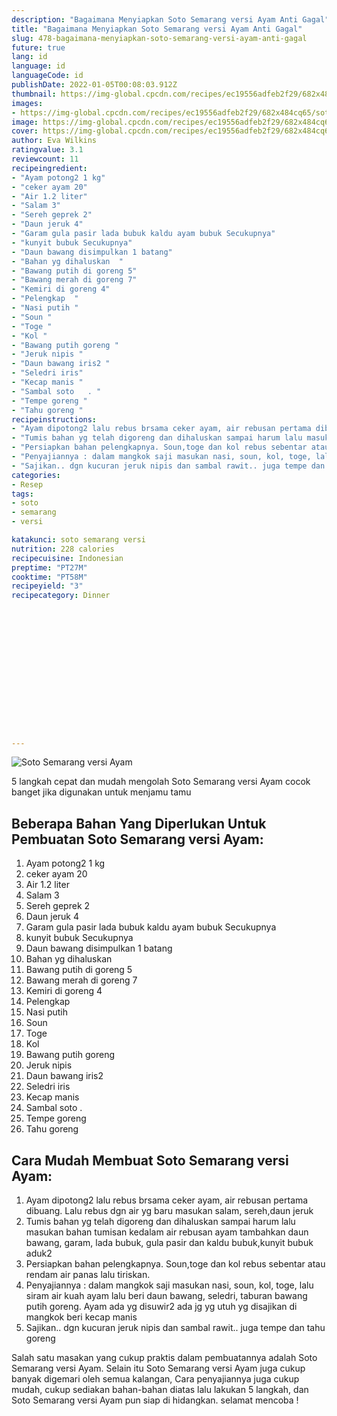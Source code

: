 ```yaml
---
description: "Bagaimana Menyiapkan Soto Semarang versi Ayam Anti Gagal"
title: "Bagaimana Menyiapkan Soto Semarang versi Ayam Anti Gagal"
slug: 478-bagaimana-menyiapkan-soto-semarang-versi-ayam-anti-gagal
future: true
lang: id
language: id
languageCode: id
publishDate: 2022-01-05T00:08:03.912Z 
thumbnail: https://img-global.cpcdn.com/recipes/ec19556adfeb2f29/682x484cq65/soto-semarang-versi-ayam-foto-resep-utama.png
images:
- https://img-global.cpcdn.com/recipes/ec19556adfeb2f29/682x484cq65/soto-semarang-versi-ayam-foto-resep-utama.png
image: https://img-global.cpcdn.com/recipes/ec19556adfeb2f29/682x484cq65/soto-semarang-versi-ayam-foto-resep-utama.png
cover: https://img-global.cpcdn.com/recipes/ec19556adfeb2f29/682x484cq65/soto-semarang-versi-ayam-foto-resep-utama.png
author: Eva Wilkins
ratingvalue: 3.1
reviewcount: 11
recipeingredient:
- "Ayam potong2 1 kg"
- "ceker ayam 20"
- "Air 1.2 liter"
- "Salam 3"
- "Sereh geprek 2"
- "Daun jeruk 4"
- "Garam gula pasir lada bubuk kaldu ayam bubuk Secukupnya"
- "kunyit bubuk Secukupnya"
- "Daun bawang disimpulkan 1 batang"
- "Bahan yg dihaluskan  "
- "Bawang putih di goreng 5"
- "Bawang merah di goreng 7"
- "Kemiri di goreng 4"
- "Pelengkap  "
- "Nasi putih "
- "Soun "
- "Toge "
- "Kol "
- "Bawang putih goreng "
- "Jeruk nipis "
- "Daun bawang iris2 "
- "Seledri iris"
- "Kecap manis "
- "Sambal soto   . "
- "Tempe goreng "
- "Tahu goreng "
recipeinstructions:
- "Ayam dipotong2 lalu rebus brsama ceker ayam, air rebusan pertama dibuang. Lalu rebus dgn air yg baru masukan salam, sereh,daun jeruk"
- "Tumis bahan yg telah digoreng dan dihaluskan sampai harum lalu masukan bahan tumisan kedalam air rebusan ayam tambahkan daun bawang, garam, lada bubuk, gula pasir dan kaldu bubuk,kunyit bubuk aduk2"
- "Persiapkan bahan pelengkapnya. Soun,toge dan kol rebus sebentar atau rendam air panas lalu tiriskan."
- "Penyajiannya : dalam mangkok saji masukan nasi, soun, kol, toge, lalu siram air kuah ayam lalu beri daun bawang, seledri, taburan bawang putih goreng. Ayam ada yg disuwir2 ada jg yg utuh yg disajikan di mangkok beri kecap manis"
- "Sajikan.. dgn kucuran jeruk nipis dan sambal rawit.. juga tempe dan tahu goreng"
categories:
- Resep
tags:
- soto
- semarang
- versi

katakunci: soto semarang versi 
nutrition: 228 calories
recipecuisine: Indonesian
preptime: "PT27M"
cooktime: "PT58M"
recipeyield: "3"
recipecategory: Dinner


     
    
    
    
    
    
    
    
    
    
    
      
    
---
```



![Soto Semarang versi Ayam](https://img-global.cpcdn.com/recipes/ec19556adfeb2f29/682x484cq65/soto-semarang-versi-ayam-foto-resep-utama.png)

5 langkah cepat dan mudah mengolah  Soto Semarang versi Ayam cocok banget jika digunakan untuk menjamu tamu

<!--inarticleads1-->

## Beberapa Bahan Yang Diperlukan Untuk Pembuatan Soto Semarang versi Ayam:

1. Ayam potong2 1 kg
1. ceker ayam 20
1. Air 1.2 liter
1. Salam 3
1. Sereh geprek 2
1. Daun jeruk 4
1. Garam gula pasir lada bubuk kaldu ayam bubuk Secukupnya
1. kunyit bubuk Secukupnya
1. Daun bawang disimpulkan 1 batang
1. Bahan yg dihaluskan  
1. Bawang putih di goreng 5
1. Bawang merah di goreng 7
1. Kemiri di goreng 4
1. Pelengkap  
1. Nasi putih 
1. Soun 
1. Toge 
1. Kol 
1. Bawang putih goreng 
1. Jeruk nipis 
1. Daun bawang iris2 
1. Seledri iris
1. Kecap manis 
1. Sambal soto   . 
1. Tempe goreng 
1. Tahu goreng 



<!--inarticleads2-->

## Cara Mudah Membuat Soto Semarang versi Ayam:

1. Ayam dipotong2 lalu rebus brsama ceker ayam, air rebusan pertama dibuang. Lalu rebus dgn air yg baru masukan salam, sereh,daun jeruk
1. Tumis bahan yg telah digoreng dan dihaluskan sampai harum lalu masukan bahan tumisan kedalam air rebusan ayam tambahkan daun bawang, garam, lada bubuk, gula pasir dan kaldu bubuk,kunyit bubuk aduk2
1. Persiapkan bahan pelengkapnya. Soun,toge dan kol rebus sebentar atau rendam air panas lalu tiriskan.
1. Penyajiannya : dalam mangkok saji masukan nasi, soun, kol, toge, lalu siram air kuah ayam lalu beri daun bawang, seledri, taburan bawang putih goreng. Ayam ada yg disuwir2 ada jg yg utuh yg disajikan di mangkok beri kecap manis
1. Sajikan.. dgn kucuran jeruk nipis dan sambal rawit.. juga tempe dan tahu goreng




Salah satu masakan yang cukup praktis dalam pembuatannya adalah  Soto Semarang versi Ayam. Selain itu  Soto Semarang versi Ayam  juga cukup banyak digemari oleh semua kalangan, Cara penyajiannya juga cukup mudah, cukup sediakan bahan-bahan diatas lalu lakukan 5 langkah, dan  Soto Semarang versi Ayam  pun siap di hidangkan. selamat mencoba !
